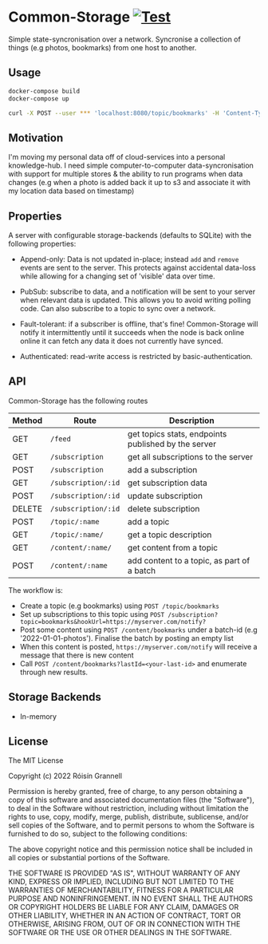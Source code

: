 # Common-Storage [![Test](https://github.com/rgrannell1/common-storage/actions/workflows/test.yaml/badge.svg)](https://github.com/rgrannell1/common-storage/actions/workflows/test.yaml)

Simple state-syncronisation over a network. Syncronise a collection of things
(e.g photos, bookmarks) from one host to another.

## Usage 

```bash
docker-compose build
docker-compose up
```

```bash
curl -X POST --user *** 'localhost:8080/topic/bookmarks' -H 'Content-Type: application/json' --data '{ "description": "bookmarks I want to store" }' 
```

## Motivation

I'm moving my personal data off of cloud-services into a personal knowledge-hub.
I need simple computer-to-computer data-syncronisation with support for multiple
stores & the ability to run programs when data changes (e.g when a photo is
added back it up to s3 and associate it with my location data based on
timestamp)

## Properties

A server with configurable storage-backends (defaults to SQLite) with the
following properties:

- Append-only: Data is not updated in-place; instead `add` and `remove` events
  are sent to the server. This protects against accidental data-loss while
  allowing for a changing set of 'visible' data over time.

- PubSub: subscribe to data, and a notification will be sent to your server when
  relevant data is updated. This allows you to avoid writing polling code. Can
  also subscribe to a topic to sync over a network.

- Fault-tolerant: if a subscriber is offline, that's fine! Common-Storage will
  notify it intermittently until it succeeds when the node is back online online
  it can fetch any data it does not currently have synced.

- Authenticated: read-write access is restricted by basic-authentication.

## API

Common-Storage has the following routes

| Method | Route               | Description                                         |
| ------ | ------------------- | --------------------------------------------------- |
| GET    | `/feed`             | get topics stats, endpoints published by the server |
| GET    | `/subscription`     | get all subscriptions to the server                 |
| POST   | `/subscription`     | add a subscription                                  |
| GET    | `/subscription/:id` | get subscription data                               |
| POST   | `/subscription/:id` | update subscription                                 |
| DELETE | `/subscription/:id` | delete subscription                                 |
| POST   | `/topic/:name`      | add a topic                                         |
| GET    | `/topic/:name/`     | get a topic description                             |
| GET    | `/content/:name/`   | get content from a topic                            |
| POST   | `/content/:name`    | add content to a topic, as part of a batch          |

The workflow is:

- Create a topic (e.g bookmarks) using `POST /topic/bookmarks`
- Set up subscriptions to this topic using
  `POST /subscription?topic=bookmarks&hookUrl=https://myserver.com/notify?`
- Post some content using `POST /content/bookmarks` under a batch-id (e.g
  '2022-01-01-photos'). Finalise the batch by posting an empty list
- When this content is posted, `https://myserver.com/notify` will receive a
  message that there is new content
- Call `POST /content/bookmarks?lastId=<your-last-id>` and enumerate through new
  results.

## Storage Backends

- In-memory

## License

The MIT License

Copyright (c) 2022 Róisín Grannell

Permission is hereby granted, free of charge, to any person obtaining a copy of
this software and associated documentation files (the "Software"), to deal in
the Software without restriction, including without limitation the rights to
use, copy, modify, merge, publish, distribute, sublicense, and/or sell copies of
the Software, and to permit persons to whom the Software is furnished to do so,
subject to the following conditions:

The above copyright notice and this permission notice shall be included in all
copies or substantial portions of the Software.

THE SOFTWARE IS PROVIDED "AS IS", WITHOUT WARRANTY OF ANY KIND, EXPRESS OR
IMPLIED, INCLUDING BUT NOT LIMITED TO THE WARRANTIES OF MERCHANTABILITY, FITNESS
FOR A PARTICULAR PURPOSE AND NONINFRINGEMENT. IN NO EVENT SHALL THE AUTHORS OR
COPYRIGHT HOLDERS BE LIABLE FOR ANY CLAIM, DAMAGES OR OTHER LIABILITY, WHETHER
IN AN ACTION OF CONTRACT, TORT OR OTHERWISE, ARISING FROM, OUT OF OR IN
CONNECTION WITH THE SOFTWARE OR THE USE OR OTHER DEALINGS IN THE SOFTWARE.
